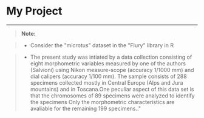 # My Project
-------------
> **Note:**

> - Consider the "microtus" dataset in the "Flury" library in R

> - The present study was intiated by a data collection consisting of eight morphometric 
    variables measured by one of the authors (Salvioni) using  Nikon measure-scope (accuracy 
    1/1000 mm) and dial calipers (accuracy 1/100 mm). The sample consists of 288 specimens
    collected mostly in Central Europe (Alps and Jura mountains) and in Toscana.One peculiar 
    aspect of this data set is that the chromosomes of 89 specimens were analyzed to identify the specimens
    Only the morphometric characteristics are avaliable for the remaining 199 specimens.."
